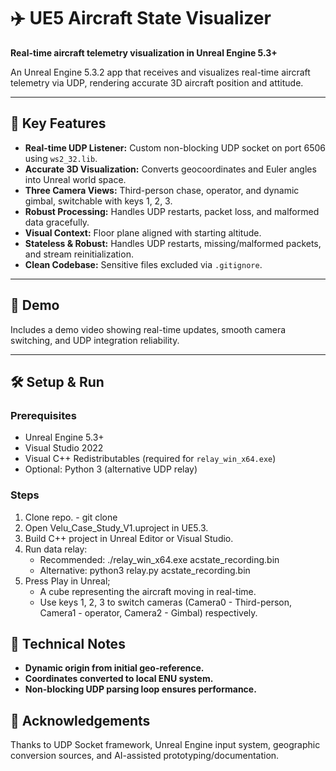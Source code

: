 # ✈️ UE5 Aircraft State Visualizer

**Real-time aircraft telemetry visualization in Unreal Engine 5.3+**

An Unreal Engine 5.3.2 app that receives and visualizes real-time aircraft telemetry via UDP, rendering accurate 3D aircraft position and attitude.

---

## 🚀 Key Features

- **Real-time UDP Listener:** Custom non-blocking UDP socket on port 6506 using `ws2_32.lib`.
- **Accurate 3D Visualization:** Converts geocoordinates and Euler angles into Unreal world space.
- **Three Camera Views:** Third-person chase, operator, and dynamic gimbal, switchable with keys 1, 2, 3.
- **Robust Processing:** Handles UDP restarts, packet loss, and malformed data gracefully.
- **Visual Context:** Floor plane aligned with starting altitude.
- **Stateless & Robust:** Handles UDP restarts, missing/malformed packets, and stream reinitialization.
- **Clean Codebase:** Sensitive files excluded via `.gitignore`.

---

## 🎥 Demo

Includes a demo video showing real-time updates, smooth camera switching, and UDP integration reliability.

---

## 🛠️ Setup & Run

### Prerequisites

- Unreal Engine 5.3+
- Visual Studio 2022
- Visual C++ Redistributables (required for `relay_win_x64.exe`)
- Optional: Python 3 (alternative UDP relay)

### Steps

1. Clone repo.  - git clone <your-private-repo-url>
2. Open Velu_Case_Study_V1.uproject in UE5.3.
3. Build C++ project in Unreal Editor or Visual Studio.
4. Run data relay:
      - Recommended: ./relay_win_x64.exe acstate_recording.bin
      - Alternative: python3 relay.py acstate_recording.bin
5. Press Play in Unreal;
      - A cube representing the aircraft moving in real-time.
      - Use keys 1, 2, 3 to switch cameras (Camera0 - Third-person, Camera1 - operator, Camera2 - Gimbal) respectively.

## 🧪 Technical Notes

- **Dynamic origin from initial geo-reference.**
- **Coordinates converted to local ENU system.**
- **Non-blocking UDP parsing loop ensures performance.**

## 🙌 Acknowledgements
Thanks to UDP Socket framework, Unreal Engine input system, geographic conversion sources, and AI-assisted prototyping/documentation.
